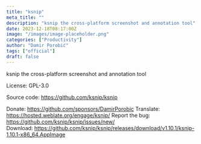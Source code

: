 ```yaml
---
title: "ksnip"
meta_title: ""
description: "ksnip the cross-platform screenshot and annotation tool"
date: 2023-12-18T08:17:00Z
image: "/images/image-placeholder.png"
categories: ["Productivity"]
author: "Damir Porobić"
tags: ["official"]
draft: false
---
```


ksnip the cross-platform screenshot and annotation tool

License: GPL-3.0

Source code: https://github.com/ksnip/ksnip

Donate: https://github.com/sponsors/DamirPorobic
Translate: https://hosted.weblate.org/engage/ksnip/
Report the bug: https://github.com/ksnip/ksnip/issues/new/  
Download: https://github.com/ksnip/ksnip/releases/download/v1.10.1/ksnip-1.10.1-x86_64.AppImage
